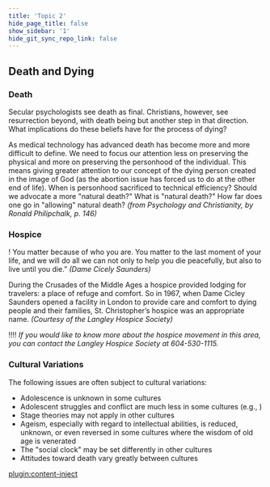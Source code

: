 ```yaml
---
title: 'Topic 2'
hide_page_title: false
show_sidebar: '1'
hide_git_sync_repo_link: false
---
```


## **Death and Dying**

### Death

Secular psychologists see death as final. Christians, however, see resurrection beyond, with death being but another step in that direction. What implications do these beliefs have for the process of dying?

As medical technology has advanced death has become more and more difficult to define. We need to focus our attention less on preserving the physical and more on preserving the personhood of the individual. This means giving greater attention to our concept of the dying person created in the image of God (as the abortion issue has forced us to do at the other end of life). When is personhood sacrificed to technical efficiency? Should we advocate a more "natural death?" What is "natural death?" How far does one go in "allowing" natural death? *(from Psychology and Christianity, by Ronald Philipchalk, p. 146)*

### Hospice

! You matter because of who you are. You matter to the last moment of your life, and we will do all we can not only to help you die peacefully, but also to live until you die.” *(Dame Cicely Saunders)*


During the Crusades of the Middle Ages a hospice provided lodging for travelers: a place of refuge and comfort. So in 1967, when Dame Cicley Saunders opened a facility in London to provide care and comfort to dying people and their families, St. Christopher’s hospice was an appropriate name. *(Courtesy of the Langley Hospice Society)*

!!!! *If you would like to know more about the hospice movement in this area, you can contact the Langley Hospice Society at 604-530-1115.*

### Cultural Variations

The following issues are often subject to cul­tural variations:

- Adolescence is unknown in some cultures
- Adolescent struggles and conflict are much less in some cultures (e.g., )
- Stage theories may not apply in other cultures
- Ageism, especially with regard to intellectual abilities, is reduced, unknown, or even reversed in some cultures where the wisdom of old age is venerated
- The "social clock" may be set differently in other cultures
- Attitudes toward death vary greatly between cultures

[plugin:content-inject](_activities)
